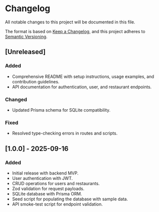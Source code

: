 # Changelog

All notable changes to this project will be documented in this file.

The format is based on [Keep a Changelog](https://keepachangelog.com/en/1.0.0/),
and this project adheres to [Semantic Versioning](https://semver.org/spec/v2.0.0.html).

## [Unreleased]
### Added
- Comprehensive README with setup instructions, usage examples, and contribution guidelines.
- API documentation for authentication, user, and restaurant endpoints.

### Changed
- Updated Prisma schema for SQLite compatibility.

### Fixed
- Resolved type-checking errors in routes and scripts.

## [1.0.0] - 2025-09-16
### Added
- Initial release with backend MVP.
- User authentication with JWT.
- CRUD operations for users and restaurants.
- Zod validation for request payloads.
- SQLite database with Prisma ORM.
- Seed script for populating the database with sample data.
- API smoke-test script for endpoint validation.